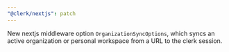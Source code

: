 ```yaml
---
"@clerk/nextjs": patch
---
```


New nextjs middleware option `OrganizationSyncOptions`, which syncs an active organization or personal workspace from a URL to the clerk session.
